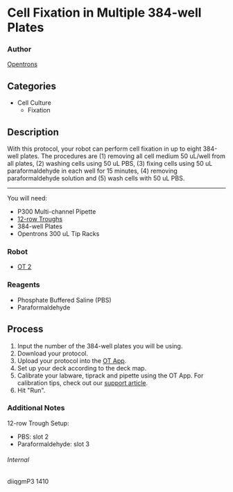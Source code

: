 # Cell Fixation in Multiple 384-well Plates

### Author
[Opentrons](http://www.opentrons.com/)

## Categories
* Cell Culture
    * Fixation

## Description
With this protocol, your robot can perform cell fixation in up to eight 384-well plates. The procedures are (1) removing all cell medium 50 uL/well from all plates, (2) washing cells using 50 uL PBS, (3) fixing cells using 50 uL paraformaldehyde in each well for 15 minutes, (4) removing paraformaldehyde solution and (5) wash cells with 50 uL PBS.

---

You will need:
* P300 Multi-channel Pipette
* [12-row Troughs](https://www.usascientific.com/12-channel-automation-reservoir.aspx)
* 384-well Plates
* Opentrons 300 uL Tip Racks

### Robot
* [OT 2](https://opentrons.com/ot-2)

### Reagents
* Phosphate Buffered Saline (PBS)
* Paraformaldehyde

## Process
1. Input the number of the 384-well plates you will be using.
2. Download your protocol.
3. Upload your protocol into the [OT App](https://opentrons.com/ot-app).
4. Set up your deck according to the deck map.
5. Calibrate your labware, tiprack and pipette using the OT App. For calibration tips, check out our [support article](https://support.opentrons.com/ot-2/getting-started-software-setup/deck-calibration).
6. Hit "Run".

### Additional Notes
12-row Trough Setup:
* PBS: slot 2
* Paraformaldehyde: slot 3

###### Internal
diiqgmP3
1410
